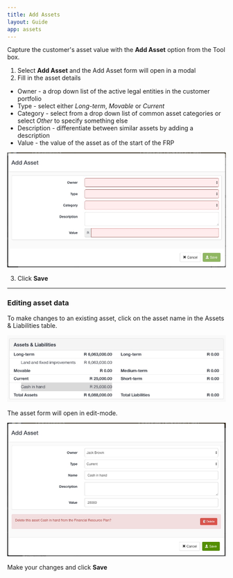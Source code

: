 ```yaml
---
title: Add Assets
layout: Guide
app: assets
---
```


Capture the customer's asset value with the **Add Asset** option from the Tool box.

1. Select **Add Asset** and the Add Asset form will open in a modal
2. Fill in the asset details
  - Owner - a drop down list of the active legal entities in the customer portfolio
  - Type - select either *Long-term*, *Movable* or *Current*
  - Category - select from a drop down list of common asset categories or select *Other* to specify something else
  - Description - differentiate between similar assets by adding a description
  - Value - the value of the asset as of the start of the FRP

![Add asset form](images/add_asset.jpg)

3. Click **Save**

------

### Editing asset data

To make changes to an existing asset, click on the asset name in the Assets & Liabilities table. 

![Edit asset](images/edit_asset.jpg)

The asset form will open in edit-mode.

![Edit asset](images/edit_asset_value.jpg)

Make your changes and click **Save**